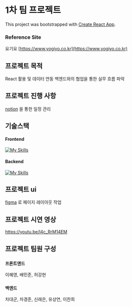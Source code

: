# 1차 팀 프로젝트

This project was bootstrapped with [Create React App](https://github.com/facebook/create-react-app).

### 

### Reference Site

요기요 [https://www.yogiyo.co.kr](https://www.yogiyo.co.kr)

## 프로젝트 목적

React 활용 및 데이터 연동
백엔드와의 협업을 통한 실무 흐름 파악

## 프로젝트 진행 사항

[notion](http://https://www.notion.so/) 을 통한 일정 관리

## 기술스택
#### Frontend
[![My Skills](https://skillicons.dev/icons?i=html,css,js,react,ts,redux,styledcomponents,vite,git,vscode)](https://skillicons.dev)

#### Backend
[![My Skills](https://skillicons.dev/icons?i=java,mysql)](https://skillicons.dev)

## 프로젝트 ui

[figma](https://www.figma.com/file/ngxLVu7y49I5KVfhBi25KN/1%EC%B0%A8-%ED%94%84%EB%A1%9C%EC%A0%9D%ED%8A%B8?node-id=0%3A1&t=D1OjMPAGdNUCkFYD-1) 로 페이지 레이아웃 작업

## 프로젝트 시연 영상

https://youtu.be/l4c_RrM14EM

## 프로젝트 팀원 구성

### `프론트엔드`

이혜영, 배민준, 허강현

### `백엔드`

차대군, 차경준, 신래은, 유상연, 이찬희
